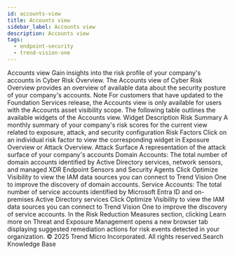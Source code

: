 ```yaml
---
id: accounts-view
title: Accounts view
sidebar_label: Accounts view
description: Accounts view
tags:
  - endpoint-security
  - trend-vision-one
---
```


 Accounts view Gain insights into the risk profile of your company's accounts in Cyber Risk Overview. The Accounts view of Cyber Risk Overview provides an overview of available data about the security posture of your company's accounts. Note For customers that have updated to the Foundation Services release, the Accounts view is only available for users with the Accounts asset visibility scope. The following table outlines the available widgets of the Accounts view. Widget Description Risk Summary A monthly summary of your company's risk scores for the current view related to exposure, attack, and security configuration Risk Factors Click on an individual risk factor to view the corresponding widget in Exposure Overview or Attack Overview. Attack Surface A representation of the attack surface of your company's accounts Domain Accounts: The total number of domain accounts identified by Active Directory services, network sensors, and managed XDR Endpoint Sensors and Security Agents Click Optimize Visibility to view the IAM data sources you can connect to Trend Vision One to improve the discovery of domain accounts. Service Accounts: The total number of service accounts identified by Microsoft Entra ID and on-premises Active Directory services Click Optimize Visibility to view the IAM data sources you can connect to Trend Vision One to improve the discovery of service accounts. In the Risk Reduction Measures section, clicking Learn more on Threat and Exposure Management opens a new browser tab displaying suggested remediation actions for risk events detected in your organization. © 2025 Trend Micro Incorporated. All rights reserved.Search Knowledge Base